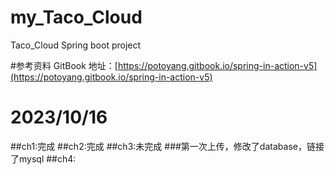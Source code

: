 # my_Taco_Cloud
Taco_Cloud Spring boot project

#参考资料
GitBook 地址：[https://potoyang.gitbook.io/spring-in-action-v5](https://potoyang.gitbook.io/spring-in-action-v5)

# 2023/10/16
##ch1:完成
##ch2:完成
##ch3:未完成
###第一次上传，修改了database，链接了mysql
##ch4:
